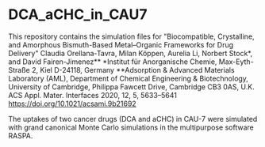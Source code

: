 # DCA_aCHC_in_CAU7
This repository contains the simulation files for 
"Biocompatible, Crystalline, and Amorphous Bismuth-Based Metal–Organic Frameworks for Drug Delivery"
Claudia Orellana-Tavra, Milan Köppen, Aurelia Li, Norbert Stock*, and David Fairen-Jimenez**
*Institut für Anorganische Chemie, Max-Eyth-Straße 2, Kiel D-24118, Germany
**Adsorption & Advanced Materials Laboratory (AML), Department of Chemical Engineering & Biotechnology, University of Cambridge, Philippa Fawcett Drive, Cambridge CB3 0AS, U.K.
ACS Appl. Mater. Interfaces 2020, 12, 5, 5633–5641
https://doi.org/10.1021/acsami.9b21692

The uptakes of two cancer drugs (DCA and aCHC) in CAU-7 were simulated with grand canonical Monte Carlo simulations in the multipurpose software RASPA.
